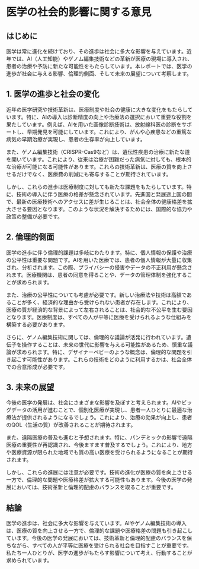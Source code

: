 # 医学の社会的影響に関する意見

## はじめに

医学は常に進化を続けており、その進歩は社会に多大な影響を与えています。近年では、AI（人工知能）やゲノム編集技術などの革新が医療の現場に導入され、患者の治療や予防に新たな可能性をもたらしています。本レポートでは、医学の進歩が社会に与える影響、倫理的側面、そして未来の展望について考察します。

## 1. 医学の進歩と社会の変化

近年の医学研究や技術革新は、医療制度や社会の健康に大きな変化をもたらしています。特に、AIの導入は診断精度の向上や治療法の選択において重要な役割を果たしています。例えば、AIを用いた画像診断技術は、放射線科医の診断をサポートし、早期発見を可能にしています。これにより、がんや心疾患などの重篤な病気の早期治療が実現し、患者の生存率が向上しています。

また、ゲノム編集技術（CRISPR-Cas9など）は、遺伝性疾患の治療に新たな道を開いています。これにより、従来は治療が困難だった病気に対しても、根本的な治療が可能になる可能性があります。これらの技術革新は、医療の質を向上させるだけでなく、医療費の削減にも寄与することが期待されています。

しかし、これらの進歩は医療制度に対しても新たな課題をもたらしています。特に、技術の導入に伴う医療の格差が懸念されています。先進国と発展途上国の間で、最新の医療技術へのアクセスに差が生じることは、社会全体の健康格差を拡大させる要因となります。このような状況を解決するためには、国際的な協力や政策の整備が必要です。

## 2. 倫理的側面

医学の進歩に伴う倫理的課題は多岐にわたります。特に、個人情報の保護や治療の公平性は重要な問題です。AIを用いた医療では、患者の個人情報が大量に収集され、分析されます。この際、プライバシーの侵害やデータの不正利用が懸念されます。医療機関は、患者の同意を得ることや、データの管理体制を強化することが求められます。

また、治療の公平性についても考慮が必要です。新しい治療法や技術は高額であることが多く、経済的な理由から受けられない患者が存在します。これにより、医療の質が経済的な背景によって左右されることは、社会的な不公平を生む要因となります。医療制度は、すべての人が平等に医療を受けられるような仕組みを構築する必要があります。

さらに、ゲノム編集技術に関しては、倫理的な議論が活発に行われています。遺伝子を操作することは、未来の世代に影響を与える可能性があるため、慎重な議論が求められます。特に、デザイナーベビーのような概念は、倫理的な問題を引き起こす可能性があります。これらの技術をどのように利用するかは、社会全体での合意形成が必要です。

## 3. 未来の展望

今後の医学の発展は、社会にさまざまな影響を及ぼすと考えられます。AIやビッグデータの活用が進むことで、個別化医療が実現し、患者一人ひとりに最適な治療法が提供されるようになるでしょう。これにより、治療の効果が向上し、患者のQOL（生活の質）が改善されることが期待されます。

また、遠隔医療の普及も進むと予想されます。特に、パンデミックの影響で遠隔医療の重要性が再認識され、今後ますます普及するでしょう。これにより、地方や医療資源が限られた地域でも質の高い医療を受けられるようになることが期待されます。

しかし、これらの進展には注意が必要です。技術の進化が医療の質を向上させる一方で、倫理的な問題や医療格差が拡大する可能性もあります。今後の医学の発展においては、技術革新と倫理的配慮のバランスを取ることが重要です。

## 結論

医学の進歩は、社会に多大な影響を与えています。AIやゲノム編集技術の導入は、医療の質を向上させる一方で、倫理的な課題や医療格差の問題も引き起こしています。今後の医学の発展においては、技術革新と倫理的配慮のバランスを保ちながら、すべての人が平等に医療を受けられる社会を目指すことが重要です。私たち一人ひとりが、医学の進歩がもたらす影響について考え、行動することが求められています。